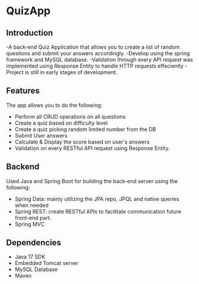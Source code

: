 # QuizApp
## Introduction
-A back-end Quiz Application that allows you to create a list of random questions and submit your answers accordingly.
-Develop using the spring framework and MySQL database.
-Validation through every API request was implemented using Response Entity to handle HTTP requests effeciently
-Project is still in early stages of development.

## Features
The app allows you to do the following:
- Perform all CRUD operations on all questions
- Create a quiz based on difficulty level  
- Create a quiz picking random limited number from the DB
- Submit User answers
- Calculate & Display the score based on user's answers 
- Validation on every RESTful API request using Response Entity.

## Backend
Used Java and Spring Boot for building the back-end server using the following:
- Spring Data: mainly utilizing the JPA repo, JPQL and native queries when needed
- Spring REST: create RESTful APIs to facilitate communication future front-end part.
- Spring MVC

## Dependencies
- Java 17 SDK
- Embedded Tomcat server
- MySQL Database
- Maven




